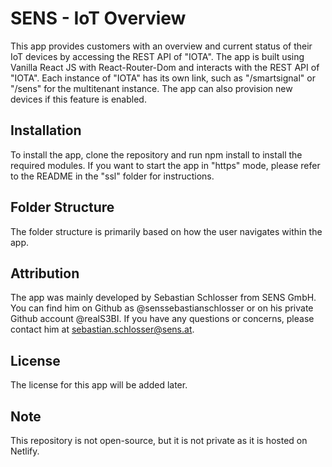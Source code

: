 # SENS - IoT Overview

This app provides customers with an overview and current status of their IoT devices by accessing the REST API of "IOTA". The app is built using Vanilla React JS with React-Router-Dom and interacts with the REST API of "IOTA". Each instance of "IOTA" has its own link, such as "/smartsignal" or "/sens" for the multitenant instance. The app can also provision new devices if this feature is enabled.

## Installation

To install the app, clone the repository and run npm install to install the required modules. If you want to start the app in "https" mode, please refer to the README in the "ssl" folder for instructions.

## Folder Structure

The folder structure is primarily based on how the user navigates within the app.

## Attribution

The app was mainly developed by Sebastian Schlosser from SENS GmbH. You can find him on Github as @senssebastianschlosser or on his private Github account @realS3BI. If you have any questions or concerns, please contact him at sebastian.schlosser@sens.at.

## License

The license for this app will be added later.

## Note

This repository is not open-source, but it is not private as it is hosted on Netlify.

